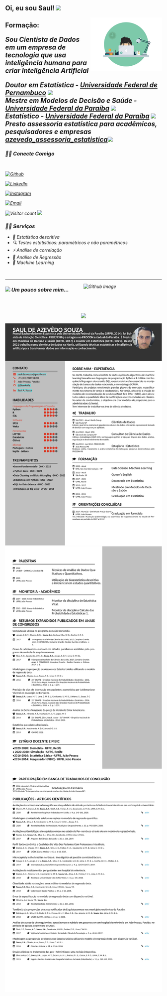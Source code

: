 <h2> Oi, eu sou Saul! <img src="https://media.giphy.com/media/mGcNjsfWAjY5AEZNw6/giphy.gif" width="50"></h2>
<img align='right' src="https://github.com/nirala69/nirala69/blob/master/70804f7e25b11f29db904f2fa7b4cd9d.gif" width="230">

<h2> Formação:
<p><em>Sou Cientista de Dados em um empresa de tecnologia que usa inteligência humana para criar Inteligência Artificial
 
<p><em>Doutor em Estatística - <a href="https://www.ufpe.br/">Universidade Federal de Pernambuco</a> <img src="https://media.giphy.com/media/fYSnHlufseco8Fh93Z/giphy.gif" width="30"></br>
 Mestre em Modelos de Decisão e Saúde - <a href="https://www.ufpb.br/">Universidade Federal da Paraíba</a> <img src="https://media.giphy.com/media/fYSnHlufseco8Fh93Z/giphy.gif" width="24px"> </br>
Estatístico - <a href="https://www.ufpb.br/">Universidade Federal da Paraíba</a> <img src="https://media.giphy.com/media/fYSnHlufseco8Fh93Z/giphy.gif" width="30px">  </br>
Presto assessoria estatística para acadêmicos, pesquisadores e empresas <a href="https://www.instagram.com/saul_asouza/"> azevedo_assessoria_estatistica</a><img src="https://media.giphy.com/media/WUlplcMpOCEmTGBtBW/giphy.gif" width="30"> 

<h3> 🤝🏻 Conecte Comigo</h3>

<br>
<p align="center">

  
<a href="https://github.com/StunKnife"><img alt="Github" src="https://img.shields.io/badge/-Github-000?style=flat&logo=Github&logoColor=white"></a> 
    
<a href="https://www.linkedin.com/in/saul-de-azev%C3%AAdo-souza-77b45020b/"><img alt="LinkedIn" src="https://img.shields.io/badge/LinkedIn-Saul de A. Souza-blue?style=flat-square&logo=linkedin"></a>

<a href="https://www.instagram.com/saul_asouza/"><img alt="Instagram" src="https://img.shields.io/badge/Instagram-Azevêdo Assessoria Estatística-black?style=flat-square&logo=instagram"></a>

<a href="mailto:saul.deasouza@gmail.com"><img alt="Email" src="https://img.shields.io/badge/Email-saul.deasouza@gmail.com-blue?style=flat-square&logo=gmail"></a>


</p>


![Visitor count](https://visitor-badge.laobi.icu/badge?page_id=StunKnife.StunKnife)   <img src="https://media.giphy.com/media/dxn6fRlTIShoeBr69N/giphy.gif" width="30">


<h3> 🤝🏻 Serviços</h3>

- 🔭 Estatística descritiva
- 🔍 Testes estatísticos: paramétricos e não paramétricos
- ⚡ Análise de correlação
- 🌱 Análise de Regressão
- 💬 Machine Learning

<br>
<hr>
<img width="50%" align="right" alt="Github Image" src="https://raw.githubusercontent.com/onimur/.github/master/.resources/git-header.svg" />

### <img src="https://media.giphy.com/media/VgCDAzcKvsR6OM0uWg/giphy.gif" width="50"> Um pouco sobre mim...  

<br><br>

<div align="center">
<img src="https://github.com/StunKnife/CVS/files/9999104/Curriculo_saul_dnc1" width="700px" />
</div>

![(1-3) Curriculo_saul_dnc.jpg](https://github.com/StunKnife/CVS/blob/main/(1-3)%20Curriculo_saul_dnc.jpg)
![(2-3) Curriculo_saul_dnc.jpg](https://github.com/StunKnife/CVS/blob/main/(2-3)%20Curriculo_saul_dnc.jpg)
![(3-3) Curriculo_saul_dnc.jpg](https://github.com/StunKnife/CVS/blob/main/(3-3)%20Curriculo_saul_dnc.jpg)


